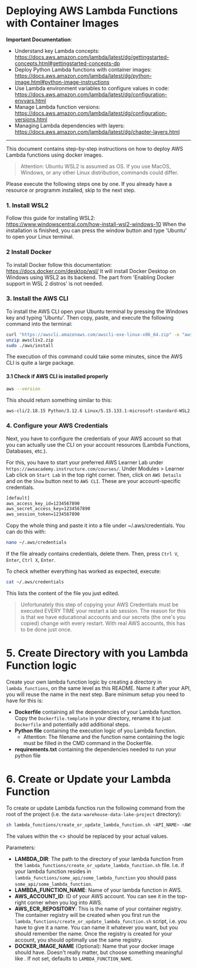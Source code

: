 # Deploying AWS Lambda Functions with Container Images

**Important Documentation**:
* Understand key Lambda concepts: https://docs.aws.amazon.com/lambda/latest/dg/gettingstarted-concepts.html#gettingstarted-concepts-dp
* Deploy Python Lambda functions with container images: https://docs.aws.amazon.com/lambda/latest/dg/python-image.html#python-image-instructions
* Use Lambda environment variables to configure values in code: https://docs.aws.amazon.com/lambda/latest/dg/configuration-envvars.html
* Manage Lambda function versions: https://docs.aws.amazon.com/lambda/latest/dg/configuration-versions.html
* Managing Lambda dependencies with layers: https://docs.aws.amazon.com/lambda/latest/dg/chapter-layers.html

____

This document contains step-by-step instructions on how to deploy AWS Lambda functions using docker images.

> Attention: Ubuntu WSL2 is assumed as OS. If you use MacOS, Windows, or any other Linux distribution, commands could differ.

Please execute the following steps one by one. If you already have a resource or programm installed, skip to the next step.

### 1. Install WSL2
Follow this guide for installing WSL2: https://www.windowscentral.com/how-install-wsl2-windows-10
When the installation is finished, you can press the window button and type 'Ubuntu' to open your Linux terminal.

### 2 Install Docker
To install Docker follow this documentation: https://docs.docker.com/desktop/wsl/
It will install Docker Desktop on Windows using WSL2 as its backend. The part from 'Enabling Docker support in WSL 2 distros' is not needed.

### 3. Install the AWS CLI
To install the AWS CLI open your Ubuntu terminal by pressing the Windows key and typing 'Ubuntu'. Then copy, paste, and execute the following command into the terminal:
```bash
curl "https://awscli.amazonaws.com/awscli-exe-linux-x86_64.zip" -o "awscliv2.zip"
unzip awscliv2.zip
sudo ./aws/install
```
The execution of this command could take some minutes, since the AWS CLI is quite a large package.

#### 3.1 Check if AWS CLI is installed properly
```bash
aws --version
```
This should return something similar to this:
```bash
aws-cli/2.18.15 Python/3.12.6 Linux/5.15.133.1-microsoft-standard-WSL2 exe/x86_64.ubuntu.22
```

### 4. Configure your AWS Credentials
Next, you have to configure the credentials of your AWS account so that you can actually use the CLI on your account resources (Lambda Functions, Databases, etc.).

For this, you have to start your preferred AWS Learner Lab under `https://awsacademy.instructure.com/courses/`. Under Modules > Learner Lab click on `Start Lab` in the top right corner. Then, click on `AWS Details` and on the `Show` button next to `AWS CLI`. These are your account-specific credentials.
```txt
[default]
aws_access_key_id=1234567890
aws_secret_access_key=1234567890
aws_session_token=1234567890
```
Copy the whole thing and paste it into a file under ~/.aws/credentials. You can do this with:
```bash
nano ~/.aws/credentials
```
If the file already contains credentials, delete them.
Then, press `Ctrl V`, `Enter`, `Ctrl X`, `Enter`.

To check whether everything has worked as expected, execute:
```bash
cat ~/.aws/credentials
```
This lists the content of the file you just edited.

> Unfortunately this step of copying your AWS Credentials must be executed EVERY TIME your restart a lab session. The reason for this is that we have educational accounts and our secrets (the one's you copied) change with every restart. With real AWS accounts, this has to be done just once.

# 5. Create Directory with you Lambda Function logic
Create your own lambda function logic by creating a directory in `lambda_functions`, on the same level as this README. Name it after your API, you will reuse the name in the next step. Bare minimum setup you need to have for this is:
* **Dockerfile** containing all the dependencies of your Lambda function. Copy the `Dockerfile.template` in your directory, rename it to just `Dockerfile` and potentially add additional steps.
* **Python file** containing the execution logic of you Lambda function.
    * Attention: The filename and the function name containing the logic must be filled in the CMD command in the Dockerfile.
* **requirements.txt** containing the dependencies needed to run your python file

# 6. Create or Update your Lambda Function
To create or update Lambda functios run the following command from the root of the project (i.e. the `data-warehouse-data-lake-project` directory):
```bash
sh lambda_functions/create_or_update_lambda_function.sh <API_NAME> <AWS_ACCOUNT_ID> <AWS_ECR_REPOSITORY> (<DOCKER_IMAGE_NAME> <LAMBDA_FUNCTION_NAME>)
```
The values within the <> should be replaced by your actual values.

Parameters:
* **LAMBDA_DIR**: The path to the directory of your lambda function from the `lambda_functions/create_or_update_lambda_function.sh` file. I.e. if your lambda function resides in `lambda_functions/some_api/some_lambda_function` you should pass `some_api/some_lambda_function`.
* **LAMBDA_FUNCTION_NAME**: Name of your lambda function in AWS.
* **AWS_ACCOUNT_ID**: ID of your AWS account. You can see it in the top-right corner when you log into AWS.
* **AWS_ECR_REPOSITORY**: This is the name of your container registry. The container registry will be created when you first run the `lambda_functions/create_or_update_lambda_function.sh` script, i.e. you have to give it a name. You can name it whatever you want, but you should remember the name. Once the registry is created for your account, you should optimally use the same registry.
* **DOCKER_IMAGE_NAME** (Optional): Name that your docker image should have. Doesn't really matter, but choose something meaningful like <name-of-lambda-function>. If not set, defaults to `LAMBDA_FUNCTION_NAME`.